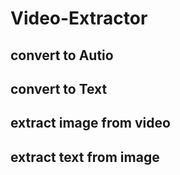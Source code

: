 # Video-Extractor
## convert to Autio
## convert to Text
## extract image from video
## extract text from image
